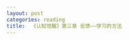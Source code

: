 ```yaml
---
layout: post
categories: reading
title:  《认知觉醒》第三章 反馈——学习的方法
---
```

<!--stackedit_data:
eyJoaXN0b3J5IjpbLTE4MjA1ODI5OTddfQ==
-->